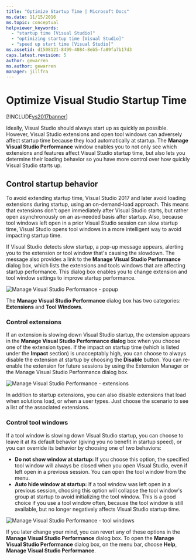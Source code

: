 ```yaml
---
title: "Optimize Startup Time | Microsoft Docs"
ms.date: 11/15/2016
ms.topic: conceptual
helpviewer_keywords:
  - "startup time [Visual Studio]"
  - "optimizing startup time [Visual Studio]"
  - "speed up start time [Visual Studio]"
ms.assetid: d1508121-8499-4084-8eb5-fa89fa7b17d3
caps.latest.revision: 5
author: gewarren
ms.author: gewarren
manager: jillfra
---
```

# Optimize Visual Studio Startup Time
[!INCLUDE[vs2017banner](../includes/vs2017banner.md)]

Ideally, Visual Studio should always start up as quickly as possible. However, Visual Studio extensions and open tool windows can adversely affect startup time because they load automatically at startup. The **Manage Visual Studio Performance** window enables you to not only see which extensions and features affect Visual Studio startup time, but also lets you determine their loading behavior so you have more control over how quickly Visual Studio starts up.

## Control startup behavior

To avoid extending startup time, Visual Studio 2017 and later avoid loading extensions during startup, using an on-demand-load approach. This means that extensions don't open immediately after Visual Studio starts, but rather open asynchronously on an as-needed basis after startup. Also, because tool windows left open in a prior Visual Studio session can slow startup time, Visual Studio opens tool windows in a more intelligent way to avoid impacting startup time.

If Visual Studio detects slow startup, a pop-up message appears, alerting you to the extension or tool window that's causing the slowdown. The message also provides a link to the **Manage Visual Studio Performance** dialog box, which lists the extensions and tools windows that are affecting startup performance. This dialog box enables you to change extension and tool window settings to improve startup performance.

![Manage Visual Studio Performance - popup](../ide/media/vside-perfdialog-popup.PNG "Manage Visual Studio Performance - popup")

The **Manage Visual Studio Performance** dialog box has two categories: **Extensions** and **Tool Windows**.

### Control extensions
If an extension is slowing down Visual Studio startup, the extension appears in the **Manage Visual Studio Performance dialog** box when you choose one of the extension types. If the impact on startup time (which is listed under the **Impact** section) is unacceptably  high, you can choose to always disable the extension at startup by choosing the **Disable** button. You can re-enable the extension for future sessions by using the Extension Manager or the Manage Visual Studio Performance dialog box.

![Manage Visual Studio Performance - extensions](../ide/media/vside-perfdialog-extensions.PNG "Manage Visual Studio Performance - extensions")

In addition to startup extensions, you can also disable extensions that load when solutions load, or when a user types. Just choose the scenario to see a list of the associated extensions.

### Control tool windows
If a tool window is slowing down Visual Studio startup, you can choose to leave it at its default behavior (giving you no benefit in startup speed), or you can override its behavior by choosing one of two behaviors:

- **Do not show window at startup:** If you choose this option, the specified tool window will always be closed when you open Visual Studio, even if left open in a previous session. You can open the tool window from the menu.
- **Auto hide window at startup:** If a tool window was left open in a previous session, choosing this option will collapse the tool window's group at startup to avoid initializing the tool window. This is a good choice if you use a tool window often, because the tool window is still available, but no longer negatively affects Visual Studio startup time.

![Manage Visual Studio Performance - tool windows](../ide/media/vside-perfdialog-toolwindows.PNG "Manage Visual Studio Performance - tool windows")

If you later change your mind, you can revert any of these options in the **Manage Visual Studio Performance** dialog box. To open the **Manage Visual Studio Performance** dialog box, on the menu bar, choose **Help**, **Manage Visual Studio Performance**.
